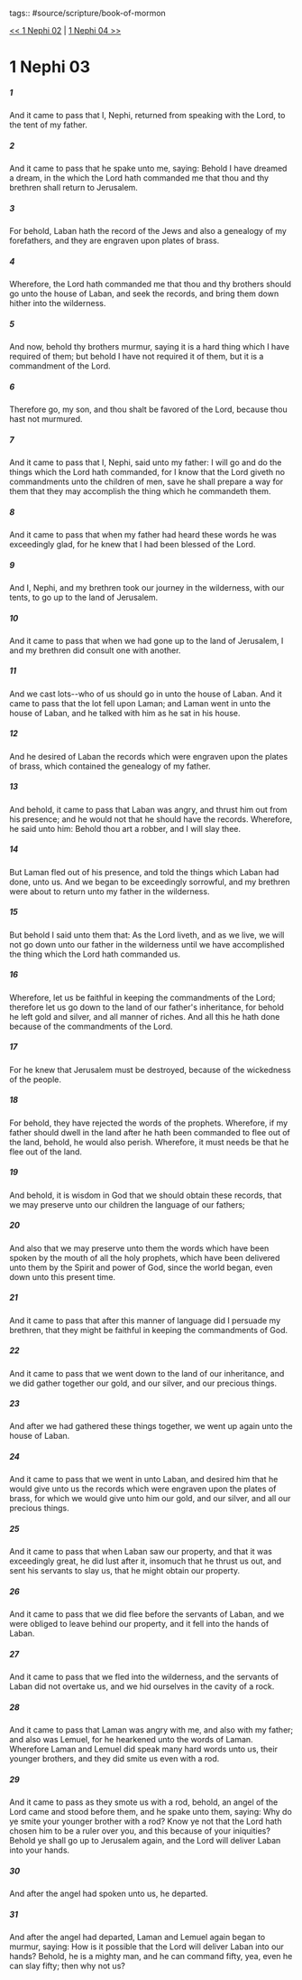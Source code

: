 tags:: #source/scripture/book-of-mormon

[<< 1 Nephi 02](/book-of-mormon/01_1_Nephi/1_Nephi_02.md) | [1 Nephi 04 >>](/book-of-mormon/01_1_Nephi/1_Nephi_04.md)

# 1 Nephi 03

##### 1

And it came to pass that I, Nephi, returned from speaking with the Lord, to the tent of my father.

##### 2

And it came to pass that he spake unto me, saying: Behold I have dreamed a dream, in the which the Lord hath commanded me that thou and thy brethren shall return to Jerusalem.

##### 3

For behold, Laban hath the record of the Jews and also a genealogy of my forefathers, and they are engraven upon plates of brass.

##### 4

Wherefore, the Lord hath commanded me that thou and thy brothers should go unto the house of Laban, and seek the records, and bring them down hither into the wilderness.

##### 5

And now, behold thy brothers murmur, saying it is a hard thing which I have required of them; but behold I have not required it of them, but it is a commandment of the Lord.

##### 6

Therefore go, my son, and thou shalt be favored of the Lord, because thou hast not murmured.

##### 7

And it came to pass that I, Nephi, said unto my father: I will go and do the things which the Lord hath commanded, for I know that the Lord giveth no commandments unto the children of men, save he shall prepare a way for them that they may accomplish the thing which he commandeth them.

##### 8

And it came to pass that when my father had heard these words he was exceedingly glad, for he knew that I had been blessed of the Lord.

##### 9

And I, Nephi, and my brethren took our journey in the wilderness, with our tents, to go up to the land of Jerusalem.

##### 10

And it came to pass that when we had gone up to the land of Jerusalem, I and my brethren did consult one with another.

##### 11

And we cast lots--who of us should go in unto the house of Laban. And it came to pass that the lot fell upon Laman; and Laman went in unto the house of Laban, and he talked with him as he sat in his house.

##### 12

And he desired of Laban the records which were engraven upon the plates of brass, which contained the genealogy of my father.

##### 13

And behold, it came to pass that Laban was angry, and thrust him out from his presence; and he would not that he should have the records. Wherefore, he said unto him: Behold thou art a robber, and I will slay thee.

##### 14

But Laman fled out of his presence, and told the things which Laban had done, unto us. And we began to be exceedingly sorrowful, and my brethren were about to return unto my father in the wilderness.

##### 15

But behold I said unto them that: As the Lord liveth, and as we live, we will not go down unto our father in the wilderness until we have accomplished the thing which the Lord hath commanded us.

##### 16

Wherefore, let us be faithful in keeping the commandments of the Lord; therefore let us go down to the land of our father's inheritance, for behold he left gold and silver, and all manner of riches. And all this he hath done because of the commandments of the Lord.

##### 17

For he knew that Jerusalem must be destroyed, because of the wickedness of the people.

##### 18

For behold, they have rejected the words of the prophets. Wherefore, if my father should dwell in the land after he hath been commanded to flee out of the land, behold, he would also perish. Wherefore, it must needs be that he flee out of the land.

##### 19

And behold, it is wisdom in God that we should obtain these records, that we may preserve unto our children the language of our fathers;

##### 20

And also that we may preserve unto them the words which have been spoken by the mouth of all the holy prophets, which have been delivered unto them by the Spirit and power of God, since the world began, even down unto this present time.

##### 21

And it came to pass that after this manner of language did I persuade my brethren, that they might be faithful in keeping the commandments of God.

##### 22

And it came to pass that we went down to the land of our inheritance, and we did gather together our gold, and our silver, and our precious things.

##### 23

And after we had gathered these things together, we went up again unto the house of Laban.

##### 24

And it came to pass that we went in unto Laban, and desired him that he would give unto us the records which were engraven upon the plates of brass, for which we would give unto him our gold, and our silver, and all our precious things.

##### 25

And it came to pass that when Laban saw our property, and that it was exceedingly great, he did lust after it, insomuch that he thrust us out, and sent his servants to slay us, that he might obtain our property.

##### 26

And it came to pass that we did flee before the servants of Laban, and we were obliged to leave behind our property, and it fell into the hands of Laban.

##### 27

And it came to pass that we fled into the wilderness, and the servants of Laban did not overtake us, and we hid ourselves in the cavity of a rock.

##### 28

And it came to pass that Laman was angry with me, and also with my father; and also was Lemuel, for he hearkened unto the words of Laman. Wherefore Laman and Lemuel did speak many hard words unto us, their younger brothers, and they did smite us even with a rod.

##### 29

And it came to pass as they smote us with a rod, behold, an angel of the Lord came and stood before them, and he spake unto them, saying: Why do ye smite your younger brother with a rod? Know ye not that the Lord hath chosen him to be a ruler over you, and this because of your iniquities? Behold ye shall go up to Jerusalem again, and the Lord will deliver Laban into your hands.

##### 30

And after the angel had spoken unto us, he departed.

##### 31

And after the angel had departed, Laman and Lemuel again began to murmur, saying: How is it possible that the Lord will deliver Laban into our hands? Behold, he is a mighty man, and he can command fifty, yea, even he can slay fifty; then why not us?
